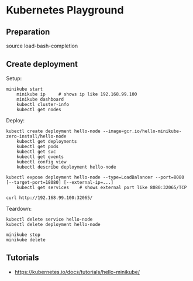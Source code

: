 Kubernetes Playground
=====================

Preparation
-----------

source load-bash-completion

Create deployment
-----------------

Setup:

	minikube start
		minikube ip		# shows ip like 192.168.99.100
		minikube dashboard
		kubectl cluster-info
		kubectl get nodes

Deploy:

	kubectl create deployment hello-node --image=gcr.io/hello-minikube-zero-install/hello-node
		kubectl get deployments
		kubectl get pods
		kubectl get svc
		kubectl get events
		kubectl config view
		kubectl describe deployment hello-node

	kubectl expose deployment hello-node --type=LoadBalancer --port=8080 [--target-port=18080] [--external-ip=...]
		kubectl get services	# shows external port like 8080:32065/TCP

	curl http://192.168.99.100:32065/

Teardown:

	kubectl delete service hello-node
	kubectl delete deployment hello-node

	minikube stop
	minikube delete
	

Tutorials
---------

* https://kubernetes.io/docs/tutorials/hello-minikube/

